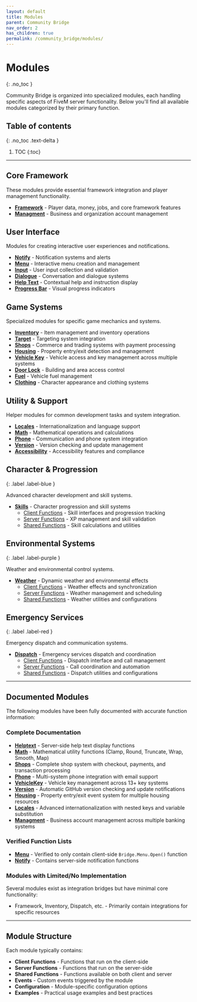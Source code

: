 ```yaml
---
layout: default
title: Modules
parent: Community Bridge
nav_order: 2
has_children: true
permalink: /community_bridge/modules/
---
```


# Modules
{: .no_toc }

Community Bridge is organized into specialized modules, each handling specific aspects of FiveM server functionality. Below you'll find all available modules categorized by their primary function.

## Table of contents
{: .no_toc .text-delta }

1. TOC
{:toc}

---

## Core Framework

These modules provide essential framework integration and player management functionality.

- **[Framework](framework/)** - Player data, money, jobs, and core framework features
- **[Managment](managment/)** - Business and organization account management

## User Interface

Modules for creating interactive user experiences and notifications.

- **[Notify](notify/)** - Notification systems and alerts
- **[Menu](menu/)** - Interactive menu creation and management
- **[Input](input/)** - User input collection and validation
- **[Dialogue](dialogue/)** - Conversation and dialogue systems
- **[Help Text](helptext/)** - Contextual help and instruction display
- **[Progress Bar](progressbar/)** - Visual progress indicators

## Game Systems

Specialized modules for specific game mechanics and systems.

- **[Inventory](inventory/)** - Item management and inventory operations
- **[Target](target/)** - Targeting system integration
- **[Shops](shops/)** - Commerce and trading systems with payment processing
- **[Housing](housing/)** - Property entry/exit detection and management
- **[Vehicle Key](vehiclekey/)** - Vehicle access and key management across multiple systems
- **[Door Lock](doorlock/)** - Building and area access control
- **[Fuel](fuel/)** - Vehicle fuel management
- **[Clothing](clothing/)** - Character appearance and clothing systems

## Utility & Support

Helper modules for common development tasks and system integration.

- **[Locales](locales/)** - Internationalization and language support
- **[Math](math/)** - Mathematical operations and calculations
- **[Phone](phone/)** - Communication and phone system integration
- **[Version](version/)** - Version checking and update management
- **[Accessibility](accessibility/)** - Accessibility features and compliance

## Character & Progression
{: .label .label-blue }

Advanced character development and skill systems.

- **[Skills](skills/)** - Character progression and skill systems
  - [Client Functions](skills/client.md) - Skill interfaces and progression tracking
  - [Server Functions](skills/server.md) - XP management and skill validation  
  - [Shared Functions](skills/shared.md) - Skill calculations and utilities

## Environmental Systems
{: .label .label-purple }

Weather and environmental control systems.

- **[Weather](weather/)** - Dynamic weather and environmental effects
  - [Client Functions](weather/client.md) - Weather effects and synchronization
  - [Server Functions](weather/server.md) - Weather management and scheduling
  - [Shared Functions](weather/shared.md) - Weather utilities and configurations

## Emergency Services
{: .label .label-red }

Emergency dispatch and communication systems.

- **[Dispatch](dispatch/)** - Emergency services dispatch and coordination
  - [Client Functions](dispatch/client.md) - Dispatch interface and call management
  - [Server Functions](dispatch/server.md) - Call coordination and automation
  - [Shared Functions](dispatch/shared.md) - Dispatch utilities and configurations

---

## Documented Modules

The following modules have been fully documented with accurate function information:

### Complete Documentation
- **[Helptext](helptext/)** - Server-side help text display functions
- **[Math](math/)** - Mathematical utility functions (Clamp, Round, Truncate, Wrap, Smooth, Map)
- **[Shops](shops/)** - Complete shop system with checkout, payments, and transaction processing
- **[Phone](phone/)** - Multi-system phone integration with email support
- **[VehicleKey](vehiclekey/)** - Vehicle key management across 13+ key systems
- **[Version](version/)** - Automatic GitHub version checking and update notifications
- **[Housing](housing/)** - Property entry/exit event system for multiple housing resources
- **[Locales](locales/)** - Advanced internationalization with nested keys and variable substitution
- **[Managment](managment/)** - Business account management across multiple banking systems

### Verified Function Lists
- **[Menu](menu/)** - Verified to only contain client-side `Bridge.Menu.Open()` function
- **[Notify](notify/)** - Contains server-side notification functions

### Modules with Limited/No Implementation
Several modules exist as integration bridges but have minimal core functionality:
- Framework, Inventory, Dispatch, etc. - Primarily contain integrations for specific resources

---

## Module Structure

Each module typically contains:

- **Client Functions** - Functions that run on the client-side
- **Server Functions** - Functions that run on the server-side  
- **Shared Functions** - Functions available on both client and server
- **Events** - Custom events triggered by the module
- **Configuration** - Module-specific configuration options
- **Examples** - Practical usage examples and best practices
